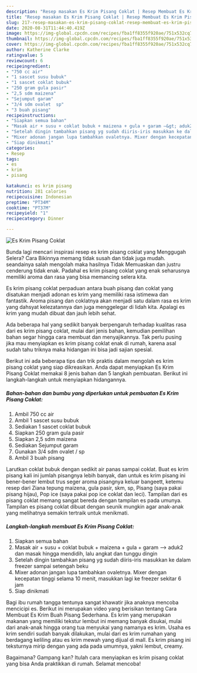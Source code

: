 ```yaml
---
description: "Resep masakan Es Krim Pisang Coklat | Resep Membuat Es Krim Pisang Coklat Yang Sempurna"
title: "Resep masakan Es Krim Pisang Coklat | Resep Membuat Es Krim Pisang Coklat Yang Sempurna"
slug: 217-resep-masakan-es-krim-pisang-coklat-resep-membuat-es-krim-pisang-coklat-yang-sempurna
date: 2020-08-31T11:44:40.419Z
image: https://img-global.cpcdn.com/recipes/fba1ff8355f920ae/751x532cq70/es-krim-pisang-coklat-foto-resep-utama.jpg
thumbnail: https://img-global.cpcdn.com/recipes/fba1ff8355f920ae/751x532cq70/es-krim-pisang-coklat-foto-resep-utama.jpg
cover: https://img-global.cpcdn.com/recipes/fba1ff8355f920ae/751x532cq70/es-krim-pisang-coklat-foto-resep-utama.jpg
author: Katherine Clarke
ratingvalue: 5
reviewcount: 6
recipeingredient:
- "750 cc air"
- "1 sascet susu bubuk"
- "1 sascet coklat bubuk"
- "250 gram gula pasir"
- "2,5 sdm maizena"
- "Sejumput garam"
- "3/4 sdm ovalet  sp"
- "3 buah pisang"
recipeinstructions:
- "Siapkan semua bahan"
- "Masak air + susu + coklat bubuk + maizena + gula + garam —&gt; aduk2 dan masak hingga mendidih, lalu angkat dan tunggu dingin"
- "Setelah dingin tambahkan pisang yg sudah diiris-iris masukkan ke dalam freezer sampai setengah beku"
- "Mixer adonan jangan lupa tambahkan ovaletnya. Mixer dengan kecepatan tinggi selama 10 menit, masukkan lagi ke freezer sekitar 6 jam"
- "Siap dinikmati"
categories:
- Resep
tags:
- es
- krim
- pisang

katakunci: es krim pisang 
nutrition: 281 calories
recipecuisine: Indonesian
preptime: "PT34M"
cooktime: "PT37M"
recipeyield: "1"
recipecategory: Dinner

---
```



![Es Krim Pisang Coklat](https://img-global.cpcdn.com/recipes/fba1ff8355f920ae/751x532cq70/es-krim-pisang-coklat-foto-resep-utama.jpg)

Bunda lagi mencari inspirasi resep es krim pisang coklat yang Menggugah Selera? Cara Bikinnya memang tidak susah dan tidak juga mudah. seandainya salah mengolah maka hasilnya Tidak Memuaskan dan justru cenderung tidak enak. Padahal es krim pisang coklat yang enak seharusnya memiliki aroma dan rasa yang bisa memancing selera kita.

Es krim pisang coklat perpaduan antara buah pisang dan coklat yang disatukan menjadi adonan es krim yang memiliki rasa istimewa dan fantastik. Aroma pisang dan coklatnya akan menjadi satu dalam rasa es krim yang dahsyat kelezatannya dan juga menggelegar di lidah kita. Apalagi es krim yang mudah dibuat dan jauh lebih sehat.

Ada beberapa hal yang sedikit banyak berpengaruh terhadap kualitas rasa dari es krim pisang coklat, mulai dari jenis bahan, kemudian pemilihan bahan segar hingga cara membuat dan menyajikannya. Tak perlu pusing jika mau menyiapkan es krim pisang coklat enak di rumah, karena asal sudah tahu triknya maka hidangan ini bisa jadi sajian spesial.


Berikut ini ada beberapa tips dan trik praktis dalam mengolah es krim pisang coklat yang siap dikreasikan. Anda dapat menyiapkan Es Krim Pisang Coklat memakai 8 jenis bahan dan 5 langkah pembuatan. Berikut ini langkah-langkah untuk menyiapkan hidangannya.

<!--inarticleads1-->

##### Bahan-bahan dan bumbu yang diperlukan untuk pembuatan Es Krim Pisang Coklat:

1. Ambil 750 cc air
1. Ambil 1 sascet susu bubuk
1. Sediakan 1 sascet coklat bubuk
1. Siapkan 250 gram gula pasir
1. Siapkan 2,5 sdm maizena
1. Sediakan Sejumput garam
1. Gunakan 3/4 sdm ovalet / sp
1. Ambil 3 buah pisang


Larutkan coklat bubuk dengan sedikit air panas sampai coklat. Buat es krim pisang kali ini jumlah pisangnya lebih banyak, dan untuk es krim pisang ini bener-bener lembut trus seger aroma pisangnya keluar bangeett, ketemu resep dari Ziana tepung maizena, gula pasir, skm, sp, Pisang (saya pakai pisang hijau), Pop ice (saya pakai pop ice coklat dan leci). Tampilan dari es pisang coklat memang sangat bereda dengan tampilan es pada umunya. Tampilan es pisang coklat dibuat dengan seunik mungkin agar anak-anak yang melihatnya semakin tertraik untuk menikmati. 

<!--inarticleads2-->

##### Langkah-langkah membuat Es Krim Pisang Coklat:

1. Siapkan semua bahan
1. Masak air + susu + coklat bubuk + maizena + gula + garam —&gt; aduk2 dan masak hingga mendidih, lalu angkat dan tunggu dingin
1. Setelah dingin tambahkan pisang yg sudah diiris-iris masukkan ke dalam freezer sampai setengah beku
1. Mixer adonan jangan lupa tambahkan ovaletnya. Mixer dengan kecepatan tinggi selama 10 menit, masukkan lagi ke freezer sekitar 6 jam
1. Siap dinikmati


Bagi ibu rumah tangga tentunya sangat khawatir jika anaknya mencoba mencicipi es. Berikut ini merupakan video yang berisikan tentang Cara Membuat Es Krim Buah Pisang Sederhana. Es krim yang merupakan makanan yang memiliki tekstur lembut ini memang banyak disukai, mulai dari anak-anak hingga orang tua menyukai yang namanya es krim. Usaha es krim sendiri sudah banyak dilakukan, mulai dari es krim rumahan yang berdagang keliling atau es krim mewah yang dijual di mall. Es krim pisang ini teksturnya mirip dengan yang ada pada umumnya, yakni lembut, creamy. 

Bagaimana? Gampang kan? Itulah cara menyiapkan es krim pisang coklat yang bisa Anda praktikkan di rumah. Selamat mencoba!
